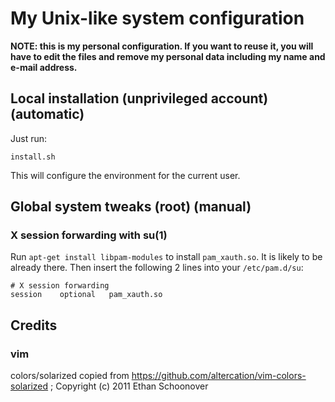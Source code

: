 # My Unix-like system configuration

**NOTE: this is my personal configuration. If you want to reuse it, you will have to edit the files and remove my personal data including my name and e-mail address.**

## Local installation (unprivileged account) (automatic)

Just run:

```
install.sh
```

This will configure the environment for the current user.

## Global system tweaks (root) (manual)

### X session forwarding with su(1)

Run `apt-get install libpam-modules` to install `pam_xauth.so`. It is likely to be already there. Then insert the following 2 lines into your `/etc/pam.d/su`:

```
# X session forwarding
session    optional   pam_xauth.so
```

## Credits

### vim

colors/solarized copied from https://github.com/altercation/vim-colors-solarized ; Copyright (c) 2011 Ethan Schoonover

